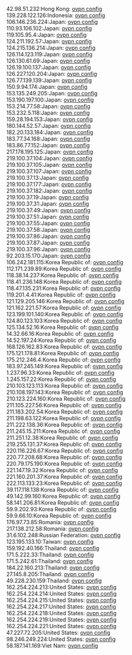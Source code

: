 42.98.51.232:Hong Kong: [ovpn config](vpn/42_98_51_232.ovpn)  
139.228.122.126:Indonesia: [ovpn config](vpn/139_228_122_126.ovpn)  
106.146.236.224:Japan: [ovpn config](vpn/106_146_236_224.ovpn)  
110.93.106.102:Japan: [ovpn config](vpn/110_93_106_102.ovpn)  
119.105.95.4:Japan: [ovpn config](vpn/119_105_95_4.ovpn)  
124.211.192.57:Japan: [ovpn config](vpn/124_211_192_57.ovpn)  
124.215.136.214:Japan: [ovpn config](vpn/124_215_136_214.ovpn)  
126.114.123.119:Japan: [ovpn config](vpn/126_114_123_119.ovpn)  
126.130.61.69:Japan: [ovpn config](vpn/126_130_61_69.ovpn)  
126.19.100.137:Japan: [ovpn config](vpn/126_19_100_137.ovpn)  
126.227.120.204:Japan: [ovpn config](vpn/126_227_120_204.ovpn)  
126.77.139.139:Japan: [ovpn config](vpn/126_77_139_139.ovpn)  
150.9.94.174:Japan: [ovpn config](vpn/150_9_94_174.ovpn)  
153.135.249.205:Japan: [ovpn config](vpn/153_135_249_205.ovpn)  
153.190.197.100:Japan: [ovpn config](vpn/153_190_197_100.ovpn)  
153.214.77.58:Japan: [ovpn config](vpn/153_214_77_58.ovpn)  
153.232.5.118:Japan: [ovpn config](vpn/153_232_5_118.ovpn)  
159.28.194.153:Japan: [ovpn config](vpn/159_28_194_153.ovpn)  
180.144.52.57:Japan: [ovpn config](vpn/180_144_52_57.ovpn)  
182.20.133.184:Japan: [ovpn config](vpn/182_20_133_184.ovpn)  
183.77.34.168:Japan: [ovpn config](vpn/183_77_34_168.ovpn)  
183.86.77.152:Japan: [ovpn config](vpn/183_86_77_152.ovpn)  
217.178.195.125:Japan: [ovpn config](vpn/217_178_195_125.ovpn)  
219.100.37.104:Japan: [ovpn config](vpn/219_100_37_104.ovpn)  
219.100.37.105:Japan: [ovpn config](vpn/219_100_37_105.ovpn)  
219.100.37.107:Japan: [ovpn config](vpn/219_100_37_107.ovpn)  
219.100.37.13:Japan: [ovpn config](vpn/219_100_37_13.ovpn)  
219.100.37.177:Japan: [ovpn config](vpn/219_100_37_177.ovpn)  
219.100.37.182:Japan: [ovpn config](vpn/219_100_37_182.ovpn)  
219.100.37.19:Japan: [ovpn config](vpn/219_100_37_19.ovpn)  
219.100.37.31:Japan: [ovpn config](vpn/219_100_37_31.ovpn)  
219.100.37.49:Japan: [ovpn config](vpn/219_100_37_49.ovpn)  
219.100.37.51:Japan: [ovpn config](vpn/219_100_37_51.ovpn)  
219.100.37.55:Japan: [ovpn config](vpn/219_100_37_55.ovpn)  
219.100.37.58:Japan: [ovpn config](vpn/219_100_37_58.ovpn)  
219.100.37.86:Japan: [ovpn config](vpn/219_100_37_86.ovpn)  
219.100.37.87:Japan: [ovpn config](vpn/219_100_37_87.ovpn)  
219.100.37.96:Japan: [ovpn config](vpn/219_100_37_96.ovpn)  
92.203.15.170:Japan: [ovpn config](vpn/92_203_15_170.ovpn)  
106.242.181.115:Korea Republic of: [ovpn config](vpn/106_242_181_115.ovpn)  
112.171.239.89:Korea Republic of: [ovpn config](vpn/112_171_239_89.ovpn)  
118.38.14.237:Korea Republic of: [ovpn config](vpn/118_38_14_237.ovpn)  
118.41.236.148:Korea Republic of: [ovpn config](vpn/118_41_236_148.ovpn)  
118.47.135.231:Korea Republic of: [ovpn config](vpn/118_47_135_231.ovpn)  
119.201.4.41:Korea Republic of: [ovpn config](vpn/119_201_4_41.ovpn)  
121.129.205.146:Korea Republic of: [ovpn config](vpn/121_129_205_146.ovpn)  
121.162.221.57:Korea Republic of: [ovpn config](vpn/121_162_221_57.ovpn)  
123.199.101.140:Korea Republic of: [ovpn config](vpn/123_199_101_140.ovpn)  
124.80.123.103:Korea Republic of: [ovpn config](vpn/124_80_123_103.ovpn)  
125.134.52.16:Korea Republic of: [ovpn config](vpn/125_134_52_16.ovpn)  
14.32.66.16:Korea Republic of: [ovpn config](vpn/14_32_66_16.ovpn)  
14.52.197.24:Korea Republic of: [ovpn config](vpn/14_52_197_24.ovpn)  
168.126.162.83:Korea Republic of: [ovpn config](vpn/168_126_162_83.ovpn)  
175.121.178.81:Korea Republic of: [ovpn config](vpn/175_121_178_81.ovpn)  
175.212.246.4:Korea Republic of: [ovpn config](vpn/175_212_246_4.ovpn)  
183.97.245.149:Korea Republic of: [ovpn config](vpn/183_97_245_149.ovpn)  
1.237.96.33:Korea Republic of: [ovpn config](vpn/1_237_96_33.ovpn)  
1.245.157.22:Korea Republic of: [ovpn config](vpn/1_245_157_22.ovpn)  
210.103.123.113:Korea Republic of: [ovpn config](vpn/210_103_123_113.ovpn)  
210.108.197.143:Korea Republic of: [ovpn config](vpn/210_108_197_143.ovpn)  
210.123.224.160:Korea Republic of: [ovpn config](vpn/210_123_224_160.ovpn)  
211.105.227.56:Korea Republic of: [ovpn config](vpn/211_105_227_56.ovpn)  
211.183.202.54:Korea Republic of: [ovpn config](vpn/211_183_202_54.ovpn)  
211.198.63.122:Korea Republic of: [ovpn config](vpn/211_198_63_122.ovpn)  
211.222.138.36:Korea Republic of: [ovpn config](vpn/211_222_138_36.ovpn)  
211.245.15.211:Korea Republic of: [ovpn config](vpn/211_245_15_211.ovpn)  
211.251.12.38:Korea Republic of: [ovpn config](vpn/211_251_12_38.ovpn)  
219.255.131.37:Korea Republic of: [ovpn config](vpn/219_255_131_37.ovpn)  
220.116.226.67:Korea Republic of: [ovpn config](vpn/220_116_226_67.ovpn)  
220.77.208.68:Korea Republic of: [ovpn config](vpn/220_77_208_68.ovpn)  
220.79.175.190:Korea Republic of: [ovpn config](vpn/220_79_175_190.ovpn)  
221.147.19.32:Korea Republic of: [ovpn config](vpn/221_147_19_32.ovpn)  
221.160.201.37:Korea Republic of: [ovpn config](vpn/221_160_201_37.ovpn)  
222.113.133.23:Korea Republic of: [ovpn config](vpn/222_113_133_23.ovpn)  
39.117.118.138:Korea Republic of: [ovpn config](vpn/39_117_118_138.ovpn)  
49.142.99.160:Korea Republic of: [ovpn config](vpn/49_142_99_160.ovpn)  
58.141.206.81:Korea Republic of: [ovpn config](vpn/58_141_206_81.ovpn)  
59.9.202.93:Korea Republic of: [ovpn config](vpn/59_9_202_93.ovpn)  
59.9.66.10:Korea Republic of: [ovpn config](vpn/59_9_66_10.ovpn)  
176.97.73.85:Romania: [ovpn config](vpn/176_97_73_85.ovpn)  
217.138.212.58:Romania: [ovpn config](vpn/217_138_212_58.ovpn)  
31.6.102.248:Russian Federation: [ovpn config](vpn/31_6_102_248.ovpn)  
123.195.133.10:Taiwan: [ovpn config](vpn/123_195_133_10.ovpn)  
159.192.40.166:Thailand: [ovpn config](vpn/159_192_40_166.ovpn)  
171.5.222.33:Thailand: [ovpn config](vpn/171_5_222_33.ovpn)  
171.5.242.61:Thailand: [ovpn config](vpn/171_5_242_61.ovpn)  
184.22.160.213:Thailand: [ovpn config](vpn/184_22_160_213.ovpn)  
27.145.8.205:Thailand: [ovpn config](vpn/27_145_8_205.ovpn)  
49.228.230.159:Thailand: [ovpn config](vpn/49_228_230_159.ovpn)  
162.254.224.213:United States: [ovpn config](vpn/162_254_224_213.ovpn)  
162.254.224.214:United States: [ovpn config](vpn/162_254_224_214.ovpn)  
162.254.224.215:United States: [ovpn config](vpn/162_254_224_215.ovpn)  
162.254.224.217:United States: [ovpn config](vpn/162_254_224_217.ovpn)  
162.254.224.218:United States: [ovpn config](vpn/162_254_224_218.ovpn)  
162.254.224.219:United States: [ovpn config](vpn/162_254_224_219.ovpn)  
162.254.224.221:United States: [ovpn config](vpn/162_254_224_221.ovpn)  
47.227.72.205:United States: [ovpn config](vpn/47_227_72_205.ovpn)  
98.246.249.224:United States: [ovpn config](vpn/98_246_249_224.ovpn)  
58.187.141.169:Viet Nam: [ovpn config](vpn/58_187_141_169.ovpn)  
